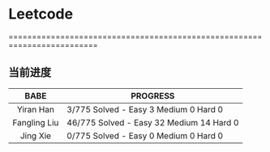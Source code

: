 # Leetcode

 
 =========================================================================
 
## 当前进度

|     BABE      | PROGRESS                                |
| :-----------: | --------------------------------------- |
|   Yiran Han   |  3/775 Solved - Easy  3 Medium 0 Hard 0 |
| Fangling Liu  | 46/775 Solved - Easy 32 Medium 14 Hard 0 |
|    Jing Xie   |  0/775 Solved - Easy  0 Medium 0 Hard 0 |

